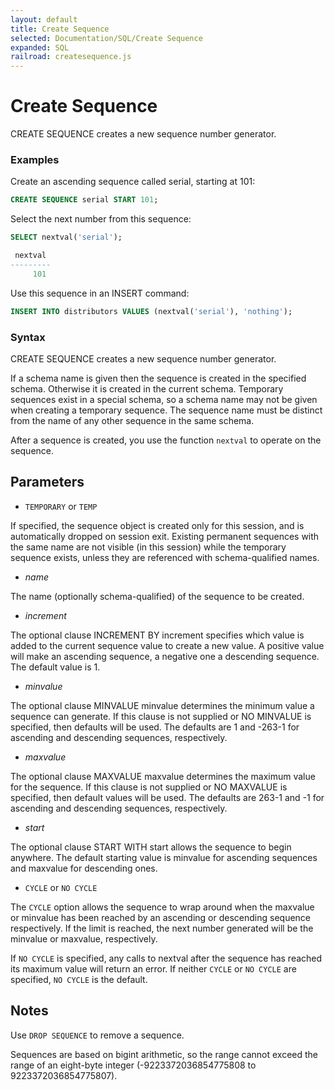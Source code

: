 ```yaml
---
layout: default
title: Create Sequence
selected: Documentation/SQL/Create Sequence
expanded: SQL
railroad: createsequence.js
---
```

# Create Sequence
CREATE SEQUENCE creates a new sequence number generator.

### Examples
Create an ascending sequence called serial, starting at 101:

```sql
CREATE SEQUENCE serial START 101;
```

Select the next number from this sequence:
```sql
SELECT nextval('serial');

 nextval
---------
     101
```

Use this sequence in an INSERT command:

```sql
INSERT INTO distributors VALUES (nextval('serial'), 'nothing');
```

### Syntax
<div id="rrdiagram"></div>

CREATE SEQUENCE creates a new sequence number generator.

If a schema name is given then the sequence is created in the specified schema. Otherwise it is created in the current schema. Temporary sequences exist in a special schema, so a schema name may not be given when creating a temporary sequence. The sequence name must be distinct from the name of any other sequence in the same schema.

After a sequence is created, you use the function `nextval` to operate on the sequence.

## Parameters

* `TEMPORARY` or `TEMP`

If specified, the sequence object is created only for this session, and is automatically dropped on session exit. Existing permanent sequences with the same name are not visible (in this session) while the temporary sequence exists, unless they are referenced with schema-qualified names.

* *name*

The name (optionally schema-qualified) of the sequence to be created.

* *increment*

The optional clause INCREMENT BY increment specifies which value is added to the current sequence value to create a new value. A positive value will make an ascending sequence, a negative one a descending sequence. The default value is 1.

* *minvalue*

The optional clause MINVALUE minvalue determines the minimum value a sequence can generate. If this clause is not supplied or NO MINVALUE is specified, then defaults will be used. The defaults are 1 and -263-1 for ascending and descending sequences, respectively.

* *maxvalue*

The optional clause MAXVALUE maxvalue determines the maximum value for the sequence. If this clause is not supplied or NO MAXVALUE is specified, then default values will be used. The defaults are 263-1 and -1 for ascending and descending sequences, respectively.

* *start*

The optional clause START WITH start allows the sequence to begin anywhere. The default starting value is minvalue for ascending sequences and maxvalue for descending ones.


* `CYCLE` or `NO CYCLE`

The `CYCLE` option allows the sequence to wrap around when the maxvalue or minvalue has been reached by an ascending or descending sequence respectively. If the limit is reached, the next number generated will be the minvalue or maxvalue, respectively.

If `NO CYCLE` is specified, any calls to nextval after the sequence has reached its maximum value will return an error. If neither `CYCLE` or `NO CYCLE` are specified, `NO CYCLE` is the default.

## Notes
Use `DROP SEQUENCE` to remove a sequence.

Sequences are based on bigint arithmetic, so the range cannot exceed the range of an eight-byte integer (-9223372036854775808 to 9223372036854775807).

<!-- Update the sequence value after a COPY FROM:

```sql
BEGIN;
COPY distributors FROM 'input_file';
SELECT setval('serial', max(id)) FROM distributors;
END;
``` -->
